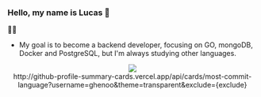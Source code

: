 ### Hello, my name is Lucas 👋

  👨‍💻
- My goal is to become a backend developer, focusing on GO, mongoDB, Docker and PostgreSQL, but I'm always studying other languages.

<div align="center" >
<a href="https://skillicons.dev"   >
  <img src="https://skillicons.dev/icons?i=git,vscode,go,js,ts,react,sass,prisma,bots,nodejs,docker,postman,vercel,mongodb,postgres," />
</a>
  <br />
http://github-profile-summary-cards.vercel.app/api/cards/most-commit-language?username=ghenoo&theme=transparent&exclude={exclude}
  </div>
  
</div>
